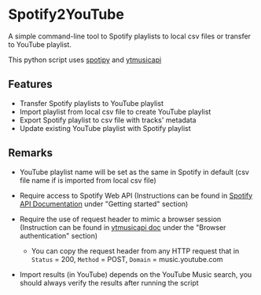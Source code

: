# Spotify2YouTube

A simple command-line tool to Spotify playlists to local csv files or transfer to YouTube playlist.

This python script uses [spotipy](https://github.com/spotipy-dev/spotipy) and [ytmusicapi](https://github.com/sigma67/ytmusicapi)

## Features

- Transfer Spotify playlists to YouTube playlist
- Import playlist from local csv file to create YouTube playlist
- Export Spotify playlist to csv file with tracks' metadata
- Update existing YouTube playlist with Spotify playlist

## Remarks

- YouTube playlist name will be set as the same in Spotify in default (csv file name if is imported from local csv file)
- Require access to Spotify Web API (Instructions can be found in [Spotify API Documentation](https://developer.spotify.com/documentation/web-api) under "Getting started" section)
- Require the use of request header to mimic a browser session (Instruction can be found in [ytmusicapi doc](https://ytmusicapi.readthedocs.io/en/stable/setup/browser.html) under the "Browser authentication" section)
  
  - You can copy the request header from any HTTP request that in `Status` = 200, `Method` = POST, `Domain` = music.youtube.com

- Import results (in YouTube) depends on the YouTube Music search, you should always verify the results after running the script